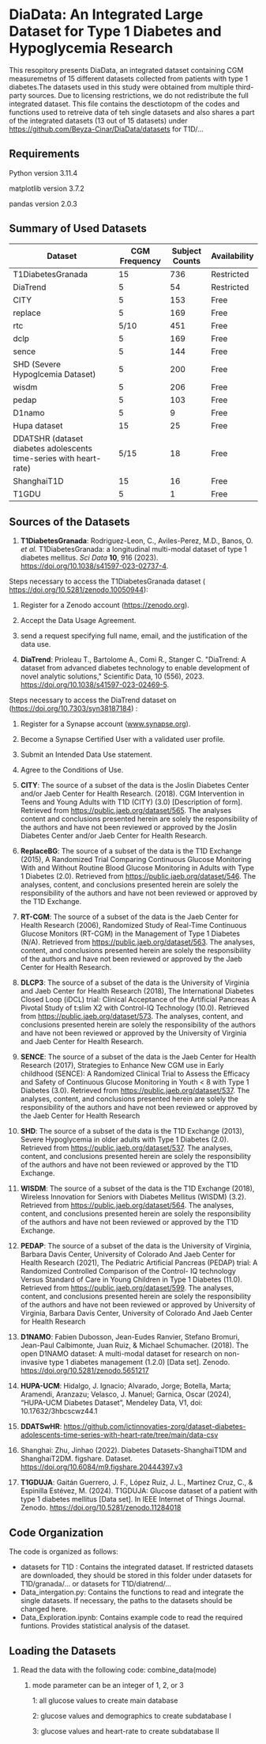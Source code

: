 # DiaData: An Integrated Large Dataset for Type 1 Diabetes and Hypoglycemia Research

This resopitory presents DiaData, an integrated dataset containing CGM measuremetns of 15 different datasets collected from patients with type 1 diabetes.The datasets used in this study were obtained from multiple third-party sources. Due to licensing restrictions, we do not redistribute the full integrated dataset. This file contains the desctiotopm of the codes and functions used to retreive data of teh single datasets and also shares a part of the integrated datasets (13 out of 15 datasets) under https://github.com/Beyza-Cinar/DiaData/datasets for T1D/...


## Requirements

Python version 3.11.4

matplotlib version 3.7.2

pandas version 2.0.3



## Summary of Used Datasets 

| Dataset                                                      | CGM Frequency | Subject Counts | Availability |
| ------------------------------------------------------------ | ------------- | -------------- | ------------ |
| T1DiabetesGranada                                            | 15            | 736            | Restricted   |
| DiaTrend                                                     | 5             | 54             | Restricted   |
| CITY                                                         | 5             | 153            | Free         |
| replace                                                      | 5             | 169            | Free         |
| rtc                                                          | 5/10          | 451            | Free         |
| dclp                                                         | 5             | 169            | Free         |
| sence                                                        | 5             | 144            | Free         |
| SHD (Severe Hypoglcemia Dataset)                             | 5             | 200            | Free         |
| wisdm                                                        | 5             | 206            | Free         |
| pedap                                                        | 5             | 103            | Free         |
| D1namo                                                       | 5             | 9              | Free         |
| Hupa dataset                                                 | 15            | 25             | Free         |
| DDATSHR (dataset diabetes adolescents time-series with heart-rate) | 5/15          | 18             | Free         |
| ShanghaiT1D                                                  | 15            | 16             | Free         |
| T1GDU                                                        | 5             | 1              | Free         |



## Sources of the Datasets

1. **T1DiabetesGranada**: 
  Rodriguez-Leon, C., Aviles-Perez, M.D., Banos, O. *et al.* T1DiabetesGranada: a longitudinal multi-modal dataset of type 1 diabetes mellitus. *Sci Data* **10**, 916 (2023). https://doi.org/10.1038/s41597-023-02737-4.

  Steps necessary to access the T1DiabetesGranada dataset ( https://doi.org/10.5281/zenodo.10050944):

  1. Register for a Zenodo account (https://zenodo.org).
  2. Accept the Data Usage Agreement.
  3. send a request specifying full name, email, and the justification of the data use.

2. **DiaTrend**: 
  Prioleau T., Bartolome A., Comi R., Stanger C. "DiaTrend: A dataset from advanced diabetes technology to enable development of novel analytic solutions," Scientific Data, 10 (556), 2023. https://doi.org/10.1038/s41597-023-02469-5.

  Steps necessary to access the DiaTrend dataset on (https://doi.org/10.7303/syn38187184) :

  1. Register for a Synapse account (www.synapse.org).
  2. Become a Synapse Certified User with a validated user profile.
  3. Submit an Intended Data Use statement.
  4. Agree to the Conditions of Use.

3. **CITY**: The source of a subset of the data is the Joslin Diabetes Center and/or Jaeb Center for Health Research. (2018). CGM Intervention in Teens and Young Adults with T1D (CITY) (3.0) [Description of form]. Retrieved from https://public.jaeb.org/dataset/565. The analyses content and conclusions presented herein are solely the responsibility of the authors and have not been reviewed or approved by the Joslin Diabetes Center and/or Jaeb Center for Health Research.

4. **ReplaceBG**: The source of a subset of the data is the T1D Exchange (2015), A Randomized Trial Comparing Continuous Glucose Monitoring With and Without Routine Blood Glucose Monitoring in Adults with Type 1 Diabetes (2.0). Retrieved from https://public.jaeb.org/dataset/546. The analyses, content, and conclusions presented herein are solely the responsibility of the authors and have not been reviewed or approved by the T1D Exchange. 

5. **RT-CGM**: The source of a subset of the data is the Jaeb Center for Health Research (2006), Randomized Study of Real-Time Continuous Glucose Monitors (RT-CGM) in the Management of Type 1 Diabetes (N/A). Retrieved from https://public.jaeb.org/dataset/563. The analyses, content, and conclusions presented herein are solely the responsibility of the authors and have not been reviewed or approved by the Jaeb Center for Health Research. 

6. **DLCP3**: The source of a subset of the data is the University of Virginia and Jaeb Center for Health Research (2018), The International Diabetes Closed Loop (iDCL) trial: Clinical Acceptance of the Artificial Pancreas A Pivotal Study of t:slim X2 with Control-IQ Technology (10.0). Retrieved from https://public.jaeb.org/dataset/573. The analyses, content, and conclusions presented herein are solely the responsibility of the authors and have not been reviewed or approved by the University of Virginia and Jaeb Center for Health Research. 

7. **SENCE**: The source of a subset of the data is the Jaeb Center for Health Research (2017), Strategies to Enhance New CGM use in Early childhood (SENCE): A Randomized Clinical Trial to Assess the Efficacy and Safety of Continuous Glucose Monitoring in Youth < 8 with Type 1 Diabetes (3.0). Retrieved from https://public.jaeb.org/dataset/537. The analyses, content, and conclusions presented herein are solely the responsibility of the authors and have not been reviewed or approved by the Jaeb Center for Health Research

8. **SHD**: The source of a subset of the data is the T1D Exchange (2013), Severe Hypoglycemia in older adults with Type 1 Diabetes (2.0). Retrieved from https://public.jaeb.org/dataset/537. The analyses, content, and conclusions presented herein are solely the responsibility of the authors and have not been reviewed or approved by the T1D Exchange.  

9. **WISDM**: The source of a subset of the data is the T1D Exchange (2018), Wireless Innovation for Seniors with Diabetes Mellitus (WISDM) (3.2). Retrieved from https://public.jaeb.org/dataset/564. The analyses, content, and conclusions presented herein are solely the responsibility of the authors and have not been reviewed or approved by the T1D Exchange. 

10. **PEDAP**: The source of a subset of the data is the University of Virginia, Barbara Davis Center, University of Colorado And Jaeb Center for Health Research (2021), The Pediatric Artificial Pancreas (PEDAP) trial: A Randomized Controlled Comparison of the Control- IQ technology Versus Standard of Care in Young Children in Type 1 Diabetes (11.0). Retrieved from https://public.jaeb.org/dataset/599. The analyses, content, and conclusions presented herein are solely the responsibility of the authors and have not been reviewed or approved by University of Virginia, Barbara Davis Center, University of Colorado And Jaeb Center for Health Research

11. **D1NAMO**: Fabien Dubosson, Jean-Eudes Ranvier, Stefano Bromuri, Jean-Paul Calbimonte, Juan Ruiz, & Michael Schumacher. (2018). The open D1NAMO dataset: A multi-modal dataset for research on non-invasive type 1 diabetes management (1.2.0) [Data set]. Zenodo. https://doi.org/10.5281/zenodo.5651217

12. **HUPA-UCM**: Hidalgo, J. Ignacio; Alvarado, Jorge; Botella, Marta; Aramendi, Aranzazu; Velasco, J. Manuel; Garnica, Oscar (2024), “HUPA-UCM Diabetes Dataset”, Mendeley Data, V1, doi: 10.17632/3hbcscwz44.1

1. **DDATSwHR**: https://github.com/ictinnovaties-zorg/dataset-diabetes-adolescents-time-series-with-heart-rate/tree/main/data-csv
2. Shanghai: Zhu, Jinhao (2022). Diabetes Datasets-ShanghaiT1DM and ShanghaiT2DM. figshare. Dataset. https://doi.org/10.6084/m9.figshare.20444397.v3
3. **T1GDUJA**: Gaitán Guerrero, J. F., López Ruiz, J. L., Martínez Cruz, C., & Espinilla Estévez, M. (2024). T1GDUJA: Glucose dataset of a patient with type 1 diabetes mellitus [Data set]. In IEEE Internet of Things Journal. Zenodo. https://doi.org/10.5281/zenodo.11284018



## Code Organization

The code is organized as follows: 

- datasets for T1D : Contains the integrated dataset. If restricted datasets are downloaded, they should be stored in this folder under datasets for T1D/granada/... or datasets for T1D/diatrend/...
- Data_intergation.py: Contains the functions to read and integrate the single datasets. If necessary, the paths to the datasets should be changed here. 
- Data_Exploration.ipynb: Contains example code to read the required funtions. Provides statistical analysis of the dataset.



## Loading the Datasets

1. Read the data with the following code: combine_data(mode)

   1. mode parameter can be an integer of 1, 2, or 3

      1: all glucose values to create main database 

      2: glucose values and demographics to create subdatabase I

      3: glucose values and heart-rate to create subdatabase II
